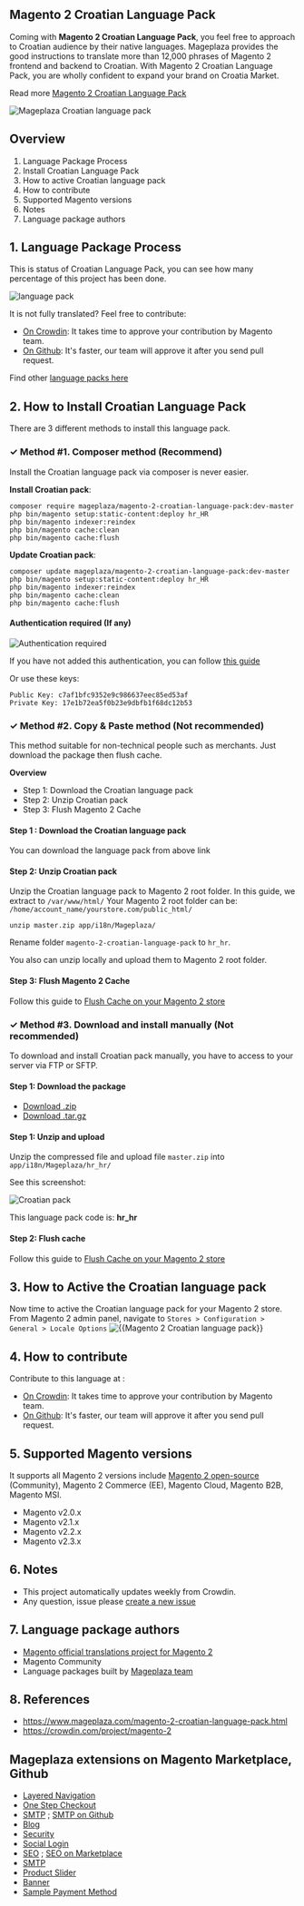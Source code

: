 ## Magento 2 Croatian Language Pack

Coming with **Magento 2 Croatian Language Pack**, you feel free to approach to Croatian audience by their native languages. Mageplaza provides the good instructions to translate more than 12,000 phrases of Magento 2 frontend and backend to Croatian. With Magento 2 Croatian Language Pack, you are wholly confident to expand your brand on Croatia Market.

Read more [Magento 2 Croatian Language Pack](https://www.mageplaza.com/magento-2-croatian-language-pack.html)

![Mageplaza Croatian language pack](https://cdn3.mageplaza.com/media/general/qjWPj1W.png)

## Overview

1. Language Package Process
2. Install Croatian Language Pack
3. How to active Croatian language pack
4. How to contribute
5. Supported Magento versions
6. Notes
7. Language package authors

## 1. Language Package Process

This is status of Croatian Language Pack, you can see how many percentage of this project has been done.

![language pack](http://progressed.io/bar/5?title=translated)

It is not fully translated? Feel free to contribute:
- [On Crowdin](https://crowdin.com/project/magento-2): It takes time to approve your contribution by Magento team.
- [On Github](https://github.com/mageplaza/magento-2-croatian-language-pack/blob/master/HOW-TO-CONTRIBUTE.md): It's faster, our team will approve it after you send pull request.


Find other [language packs here](https://www.mageplaza.com/kb/magento-2-language-pack/)

## 2. How to Install Croatian Language Pack

There are 3 different methods to install this language pack.

### ✓ Method #1. Composer method (Recommend)
Install the Croatian language pack via composer is never easier.

**Install Croatian pack**:

```
composer require mageplaza/magento-2-croatian-language-pack:dev-master
php bin/magento setup:static-content:deploy hr_HR
php bin/magento indexer:reindex
php bin/magento cache:clean
php bin/magento cache:flush

```


**Update  Croatian pack**:

```
composer update mageplaza/magento-2-croatian-language-pack:dev-master
php bin/magento setup:static-content:deploy hr_HR
php bin/magento indexer:reindex
php bin/magento cache:clean
php bin/magento cache:flush

```

#### Authentication required (If any)

![Authentication required](https://cdn.mageplaza.com/media/general/dmryiPk.png)

If you have not added this authentication, you can follow [this guide](http://devdocs.magento.com/guides/v2.0/install-gde/prereq/connect-auth.html)

Or use these keys:

```
Public Key: c7af1bfc9352e9c986637eec85ed53af
Private Key: 17e1b72ea5f0b23e9dbfb1f68dc12b53
```



### ✓ Method #2. Copy & Paste method (Not recommended)

This method suitable for non-technical people such as merchants. Just download the package then flush cache.

**Overview**

- Step 1: Download the Croatian language pack
- Step 2: Unzip Croatian pack
- Step 3: Flush Magento 2 Cache

#### Step 1 : Download the Croatian language pack

You can download the language pack from above link

#### Step 2: Unzip Croatian pack

Unzip the Croatian language pack to Magento 2 root folder. In this guide, we extract to `/var/www/html/`
Your Magento 2 root folder can be: `/home/account_name/yourstore.com/public_html/`

```
unzip master.zip app/i18n/Mageplaza/
```

Rename folder `magento-2-croatian-language-pack` to `hr_hr`.


You also can unzip locally and upload them to Magento 2 root folder.

#### Step 3: Flush Magento 2 Cache

Follow this guide to [Flush Cache on your Magento 2 store](https://www.mageplaza.com/kb/how-flush-enable-disable-cache.html)


### ✓ Method #3. Download and install manually (Not recommended)

To download and install Croatian pack manually, you have to access to your server via FTP or SFTP.

#### Step 1: Download the package

- [Download .zip](https://github.com/mageplaza/magento-2-croatian-language-pack/archive/master.zip)
- [Download .tar.gz](https://github.com/mageplaza/magento-2-croatian-language-pack/tarball/master)

#### Step 1: Unzip and upload

Unzip the compressed file and upload file `master.zip` into `app/i18n/Mageplaza/hr_hr/`

See this screenshot:

![Croatian pack](https://cdn3.mageplaza.com/media/general/language-pack.png)

This language pack code is: **hr_hr**

#### Step 2: Flush cache

Follow this guide to [Flush Cache on your Magento 2 store](https://www.mageplaza.com/kb/how-flush-enable-disable-cache.html)


## 3. How to Active the Croatian language pack 

Now time to active the Croatian language pack for your Magento 2 store. From Magento 2 admin panel, navigate to `Stores > Configuration > General > Locale Options`
![{{Magento 2 Croatian language pack}}](https://cdn.mageplaza.com/media/general/aPSUA0l.png)


## 4. How to contribute

Contribute to this language at :
- [On Crowdin](https://crowdin.com/project/magento-2): It takes time to approve your contribution by Magento team.
- [On Github](https://github.com/mageplaza/magento-2-croatian-language-pack/blob/master/HOW-TO-CONTRIBUTE.md): It's faster, our team will approve it after you send pull request.


## 5. Supported Magento versions

It supports all Magento 2 versions include [Magento 2 open-source](https://www.mageplaza.com/download-magento/) (Community), Magento 2 Commerce (EE), Magento Cloud, Magento B2B, Magento MSI.


- Magento v2.0.x
- Magento v2.1.x
- Magento v2.2.x
- Magento v2.3.x



## 6. Notes 

- This project automatically updates weekly from Crowdin.
- Any question, issue please [create a new issue](https://github.com/mageplaza/magento-2-croatian-language-pack/issues/new)

## 7. Language package authors

- [Magento official translations project for Magento 2](https://crowdin.com/project/magento-2)
- Magento Community
- Language packages built by [Mageplaza team](https://www.mageplaza.com/)


## 8. References 

- https://www.mageplaza.com/magento-2-croatian-language-pack.html
- https://crowdin.com/project/magento-2



## Mageplaza extensions on Magento Marketplace, Github


- [Layered Navigation](https://marketplace.magento.com/mageplaza-layered-navigation-m2.html)
- [One Step Checkout](https://marketplace.magento.com/mageplaza-magento-2-one-step-checkout-extension.html)
- [SMTP](https://marketplace.magento.com/mageplaza-module-smtp.html) ; [SMTP on Github](https://github.com/mageplaza/magento-2-smtp)
- [Blog](https://github.com/mageplaza/magento-2-blog)
- [Security](https://marketplace.magento.com/mageplaza-module-security.html)
- [Social Login](https://github.com/mageplaza/magento-2-social-login)
- [SEO](https://github.com/mageplaza/magento-2-seo) ; [SEO on Marketplace](https://marketplace.magento.com/mageplaza-magento-2-seo-extension.html)
- [SMTP](https://github.com/mageplaza/magento-2-smtp)
- [Product Slider](https://github.com/mageplaza/magento-2-product-slider)
- [Banner](https://github.com/mageplaza/magento-2-banner-slider)
- [Sample Payment Method](https://github.com/mageplaza/magento-2-sample-payment-method)



